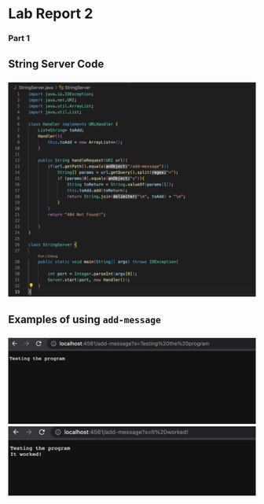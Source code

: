 # Lab Report 2 <br>

### Part 1  <br>
**String Server Code** <br> <br>
![Image](https://github.com/enjrod/cse15l-lab-reports/blob/main/LabReport2Folder/Lab2-Code.png)<br>
---
**Examples of using** `add-message` <br> <br>
![Image](https://github.com/enjrod/cse15l-lab-reports/blob/main/LabReport2Folder/Lab2SC1.png)<br>
![Image](https://github.com/enjrod/cse15l-lab-reports/blob/main/LabReport2Folder/Lab2SC2.png)<br>
---
